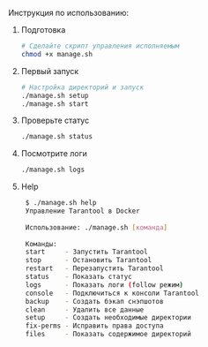 Инструкция по использованию:

1. Подготовка
    ```bash
    # Сделайте скрипт управления исполняемым
    chmod +x manage.sh
    ```
2. Первый запуск

    ```bash
    # Настройка директорий и запуск
    ./manage.sh setup
    ./manage.sh start
    ```
   
3. Проверьте статус

    ```bash
    ./manage.sh status
    ```
   
4. Посмотрите логи

    ```bash
   ./manage.sh logs 
    ```
   
5. Help
   ```bash
    $ ./manage.sh help
    Управление Tarantool в Docker
    
    Использование: ./manage.sh [команда]
    
    Команды:
    start     - Запустить Tarantool
    stop      - Остановить Tarantool
    restart   - Перезапустить Tarantool
    status    - Показать статус
    logs      - Показать логи (follow режим)
    console   - Подключиться к консоли Tarantool
    backup    - Создать бэкап снэпшотов
    clean     - Удалить все данные
    setup     - Создать необходимые директории
    fix-perms - Исправить права доступа
    files     - Показать содержимое директорий

   ```
